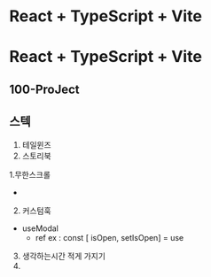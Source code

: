 # React + TypeScript + Vite

# React + TypeScript + Vite

## 100-ProJect

## 스텍

1. 테일윈즈
2. 스토리북

1.무한스크롤

-

2. 커스텀훅

- useModal
  - ref ex : const [ isOpen, setIsOpen] = use

3. 생각하는시간 적게 가지기
4.
